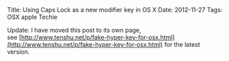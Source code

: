 Title: Using Caps Lock as a new modifier key in OS X
Date: 2012-11-27
Tags: OSX apple Techie

Update: I have moved this post to its own page, see [http://www.tenshu.net/p/fake-hyper-key-for-osx.html](http://www.tenshu.net/p/fake-hyper-key-for-osx.html) for the latest version.
